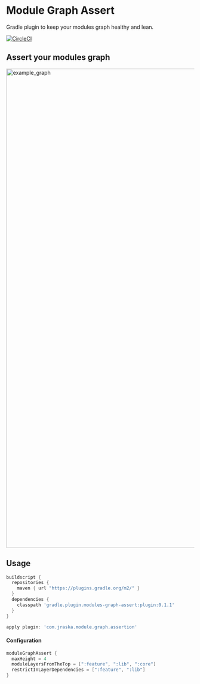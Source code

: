 # Module Graph Assert
Gradle plugin to keep your modules graph healthy and lean.

[![CircleCI](https://circleci.com/gh/jraska/modules-graph-assert.svg?style=svg)](https://circleci.com/gh/jraska/modules-graph-assert)

## Assert your modules graph
<img width="1281" alt="example_graph" src="https://user-images.githubusercontent.com/6277721/70832705-18980e00-1df6-11ea-8b78-fc07ba570a2b.png">

## Usage
```groovy
buildscript {
  repositories {
    maven { url "https://plugins.gradle.org/m2/" }
  }
  dependencies {
    classpath 'gradle.plugin.modules-graph-assert:plugin:0.1.1'
  }
}

apply plugin: 'com.jraska.module.graph.assertion'
```

#### Configuration
```groovy
moduleGraphAssert {
  maxHeight = 4
  moduleLayersFromTheTop = [":feature", ":lib", ":core"]
  restrictInLayerDependencies = [":feature", ":lib"]
}
```
